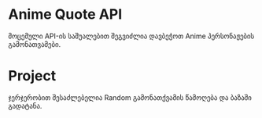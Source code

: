 # Anime Quote API
  მოცემული API-ის საშუალებით შეგვიძლია დავბეჭოთ Anime პერსონაჟების გამონათვამები.
# Project
  ჯერჯერობით შესაძლებელია Random გამონათქვამის წამოღება და ბაზაში გადატანა.
